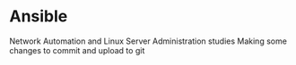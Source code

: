 # Ansible
Network Automation and Linux Server Administration studies
Making some changes to commit and upload to git
